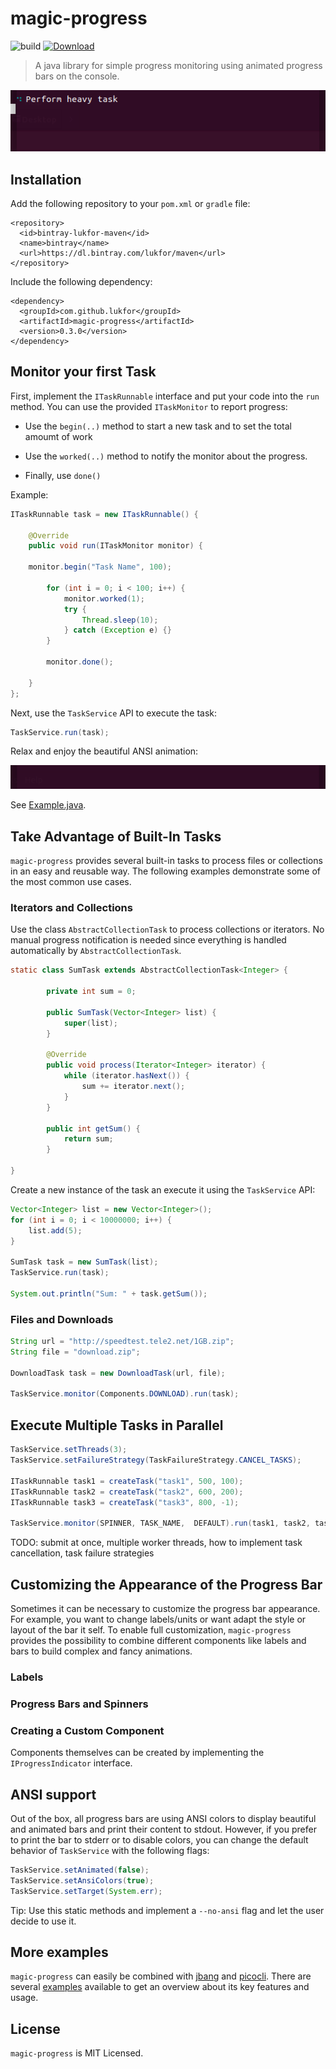 # magic-progress

![build](https://github.com/lukfor/magic-progress/workflows/build/badge.svg)
[ ![Download](https://api.bintray.com/packages/lukfor/maven/magic-progress/images/download.svg) ](https://bintray.com/lukfor/maven/magic-progress/_latestVersion)

> A java library for simple progress monitoring using animated progress bars on the console.

![Showcase](examples/showcase.gif)

## Installation

Add the following repository to your `pom.xml` or `gradle` file:

    <repository>
      <id>bintray-lukfor-maven</id>
      <name>bintray</name>
      <url>https://dl.bintray.com/lukfor/maven</url>
    </repository>

Include the following dependency:

    <dependency>
      <groupId>com.github.lukfor</groupId>
      <artifactId>magic-progress</artifactId>
      <version>0.3.0</version>
    </dependency>

## Monitor your first Task

First, implement the `ITaskRunnable` interface and put your code into the `run` method. You can use the provided `ITaskMonitor` to report progress:

-   Use the `begin(..)` method to start a new task and to set the total amoumt of work

-   Use the `worked(..)` method to notify the monitor about the progress.

-   Finally, use `done()`

Example:

```java
ITaskRunnable task = new ITaskRunnable() {

	@Override
	public void run(ITaskMonitor monitor) {

	monitor.begin("Task Name", 100);

		for (int i = 0; i < 100; i++) {
			monitor.worked(1);
			try {
				Thread.sleep(10);
			} catch (Exception e) {}
		}

		monitor.done();

	}
};
```

Next, use the `TaskService` API to execute the task:

```java
TaskService.run(task);
```

Relax and enjoy the beautiful ANSI animation:

![Example](examples/example.gif)

See [Example.java](https://github.com/lukfor/magic-progress/tree/master/examples/Example.java).

## Take Advantage of Built-In Tasks

`magic-progress` provides several built-in tasks to process files or collections in an easy and reusable way. The following examples demonstrate some of the most common use cases.

### Iterators and Collections

Use the class `AbstractCollectionTask` to process collections or iterators. No manual progress notification is needed since everything is handled automatically by `AbstractCollectionTask`.

```java
static class SumTask extends AbstractCollectionTask<Integer> {

		private int sum = 0;

		public SumTask(Vector<Integer> list) {
			super(list);
		}

		@Override
		public void process(Iterator<Integer> iterator) {
			while (iterator.hasNext()) {
				sum += iterator.next();
			}
		}

		public int getSum() {
			return sum;
		}

}
```

Create a new instance of the task an execute it using the `TaskService` API:

```java
Vector<Integer> list = new Vector<Integer>();
for (int i = 0; i < 10000000; i++) {
	list.add(5);
}

SumTask task = new SumTask(list);
TaskService.run(task);

System.out.println("Sum: " + task.getSum());
```

### Files and Downloads

```java
String url = "http://speedtest.tele2.net/1GB.zip";
String file = "download.zip";

DownloadTask task = new DownloadTask(url, file);

TaskService.monitor(Components.DOWNLOAD).run(task);
```

## Execute Multiple Tasks in Parallel

```java
TaskService.setThreads(3);
TaskService.setFailureStrategy(TaskFailureStrategy.CANCEL_TASKS);

ITaskRunnable task1 = createTask("task1", 500, 100);
ITaskRunnable task2 = createTask("task2", 600, 200);
ITaskRunnable task3 = createTask("task3", 800, -1);

TaskService.monitor(SPINNER, TASK_NAME,  DEFAULT).run(task1, task2, task3);
```

TODO: submit at once, multiple worker threads, how to implement task cancellation, task failure strategies

## Customizing the Appearance of the Progress Bar

Sometimes it can be necessary to customize the progress bar appearance. For example, you want to change labels/units or want adapt the style or layout of the bar it self. To enable full customization, `magic-progress` provides the possibility to combine different components like labels and bars to build complex and fancy animations.

### Labels

### Progress Bars and Spinners

### Creating a Custom Component

Components themselves can be created by implementing the `IProgressIndicator` interface.

## ANSI support

Out of the box, all progress bars are using ANSI colors to display beautiful and animated bars and print their content to stdout. However, if you prefer to print the bar to stderr or to disable colors, you can change the default behavior of `TaskService` with the following flags:

```java
TaskService.setAnimated(false);
TaskService.setAnsiColors(true);
TaskService.setTarget(System.err);
```

Tip: Use this static methods and implement a `--no-ansi` flag and let the user decide to use it.

## More examples

`magic-progress` can easily be combined with [jbang](https://jbang.dev/) and [picocli](https://picocli.info/). There are several [examples](https://github.com/lukfor/magic-progress/tree/master/examples) available to get an overview about its key features and usage.

## License

`magic-progress` is MIT Licensed.
